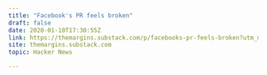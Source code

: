 ```yaml
---
title: "Facebook's PR feels broken"
draft: false
date: 2020-01-10T17:30:55Z
link: https://themargins.substack.com/p/facebooks-pr-feels-broken?utm_medium=RSS&utm_source=hune
site: themargins.substack.com
topic: Hacker News  

---
```


